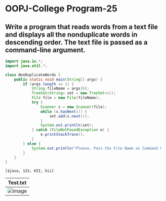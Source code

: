 # OOPJ-College Program-25

## Write a program that reads words from a text file and displays all  the nonduplicate words in descending order. The text file is passed  as a command-line argument. 

```JAVA
import java.io.*;
import java.util.*;

class NonDuplicateWords {
    public static void main(String[] args) {
        if (args.length == 1) {
            String fileName = args[0];
            TreeSet<String> set = new TreeSet<>();
            File file = new File(fileName);
            try {
                Scanner s = new Scanner(file);
                while (s.hasNext()) {
                    set.add(s.next());
                }
                System.out.println(set);
            } catch (FileNotFoundException e) {
                e.printStackTrace();
            }
        } else {
            System.out.println("Please, Pass the File Name as Command Line Argument");
        }
    }
}

```

```
[$java, 123, HII, hii]
```

| Test.txt |
|------------|
| ![image](https://github.com/Code-Parth/OOPJ-College/assets/84669955/e049f732-7890-4f4a-9c28-0ecc725ad895) |
